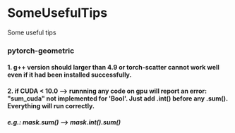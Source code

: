 # SomeUsefulTips
Some useful tips 

### pytorch-geometric
#### 1. g++ version should larger than 4.9 or torch-scatter cannot work well even if it had been installed successfully.
#### 2. if CUDA < 10.0 --> runnning any code on gpu will report an error: "sum_cuda" not implemented for 'Bool'. Just add .int() before any .sum(). Everything will run correctly.
##### e.g.: mask.sum() --> mask.int().sum()
